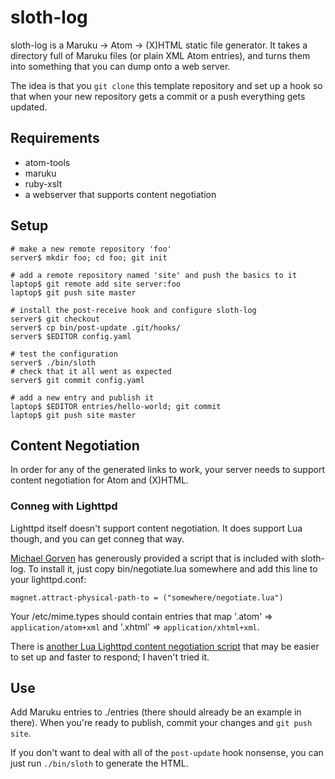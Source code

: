 # sloth-log #

sloth-log is a Maruku -> Atom -> (X)HTML static file generator. It takes a
directory full of Maruku files (or plain XML Atom entries), and turns
them into something that you can dump onto a web server.

The idea is that you `git clone` this template repository and set up a hook
so that when your new repository gets a commit or a push everything gets
updated.

## Requirements ##

- atom-tools
- maruku
- ruby-xslt
- a webserver that supports content negotiation

## Setup ##

    # make a new remote repository 'foo'
    server$ mkdir foo; cd foo; git init

    # add a remote repository named 'site' and push the basics to it
    laptop$ git remote add site server:foo
    laptop$ git push site master

    # install the post-receive hook and configure sloth-log
    server$ git checkout
    server$ cp bin/post-update .git/hooks/
    server$ $EDITOR config.yaml

    # test the configuration
    server$ ./bin/sloth
    # check that it all went as expected
    server$ git commit config.yaml

    # add a new entry and publish it
    laptop$ $EDITOR entries/hello-world; git commit
    laptop$ git push site master

## Content Negotiation ##

In order for any of the generated links to work, your server needs to support
content negotiation for Atom and (X)HTML.

### Conneg with Lighttpd ###

Lighttpd itself doesn't support content negotiation. It does support Lua though,
and you can get conneg that way.

[Michael Gorven][] has generously provided a script that is included with sloth-log.
To install it, just copy bin/negotiate.lua somewhere and add this line to your
lighttpd.conf:

    magnet.attract-physical-path-to = ("somewhere/negotiate.lua")

Your /etc/mime.types should contain entries that map '.atom' =>
`application/atom+xml` and '.xhtml' => `application/xhtml+xml`.

There is [another Lua Lighttpd content negotiation script][lighttpd-conneg-2]
that may be easier to set up and faster to respond; I haven't tried it.

## Use ##

Add Maruku entries to ./entries (there should already be an example in there).
When you're ready to publish, commit your changes and `git push site`.

If you don't want to deal with all of the `post-update` hook nonsense, you can
just run `./bin/sloth` to generate the HTML.

[Michael Gorven]: http://github.com/bct/sloth-log/tree/master
[lighttpd-conneg-2]: http://redmine.lighttpd.net/projects/lighttpd/wiki/MigratingFromApache#MultiViews
